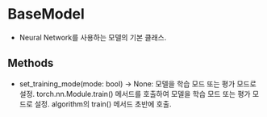# BaseModel
- Neural Network를 사용하는 모델의 기본 클래스.

## Methods
- set_training_mode(mode: bool) -> None: 모델을 학습 모드 또는 평가 모드로 설정.
torch.nn.Module.train() 메서드를 호출하여 모델을 학습 모드 또는 평가 모드로 설정.
algorithm의 train() 메서드 초반에 호출.

